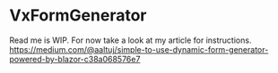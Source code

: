 # VxFormGenerator


Read me is WIP. For now take a look at my article  for instructions. 
https://medium.com/@aaltuj/simple-to-use-dynamic-form-generator-powered-by-blazor-c38a068576e7
